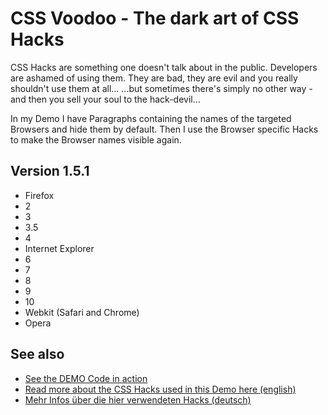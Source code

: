 CSS Voodoo - The dark art of CSS Hacks
======================================

CSS Hacks are something one doesn't talk about in the public. Developers are ashamed of using them. They are bad, they are evil and you really shouldn't use them at all...
...but sometimes there's simply no other way - and then you sell your soul to the hack-devil...

In my Demo I have Paragraphs containing the names of the targeted Browsers and hide them by default.
Then I use the Browser specific Hacks to make the Browser names visible again.

Version 1.5.1
-------------
* Firefox
 * 2
 * 3
 * 3.5
 * 4
* Internet Explorer
 * 6
 * 7
 * 8
 * 9
 * 10
* Webkit (Safari and Chrome)
* Opera

See also
--------
* [See the DEMO Code in action](http://blog.ginader.de/dev/css/hacks/)
* [Read more about the CSS Hacks used in this Demo here (english)](http://blog.ginader.de/archives/2009/02/01/CSS-Voodoo-The-dark-art-of-CSS-Hacks.php)
* [Mehr Infos über die hier verwendeten Hacks (deutsch)](http://blog.ginader.de/archives/2009/02/01/CSS-Voodoo-Die-dunkle-Kunst-der-CSS-Hacks.php)
